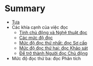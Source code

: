# Summary

* [Tựa](front.md)
* Các khía cạnh của việc đọc
    * [Tính chủ động và Nghệ thuật đọc](part1/ch01.md)
    * [Các mức độ đọc](part1/ch02.md)
    * [Mức độ đọc thứ nhất: đọc Sơ cấp](part1/ch3.md)
    * [Mức độ đọc thứ hai: đọc Khảo sát](part1/ch04.md)
    * [Để trở thành Người đọc Chủ động](part1/ch05.md)
* Mức độ đọc thứ ba: đọc Phân tích